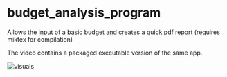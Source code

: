 # budget_analysis_program
Allows the input of a basic budget and creates a quick pdf report (requires miktex for compilation)

The video contains a packaged executable version of the same app.

![visuals](trial_video.gif)
